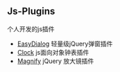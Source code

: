 ## Js-Plugins

个人开发的js插件

* [EasyDialog](https://github.com/chenjun1127/js-plugins/tree/master/EasyDialog) 轻量级jQuery弹窗插件
* [Clock](https://github.com/chenjun1127/js-plugins/tree/master/Clock) js面向对象钟表插件
* [Magnify](https://github.com/chenjun1127/js-plugins/tree/master/Magnify) jQuery 放大镜插件